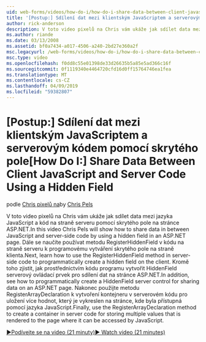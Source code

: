 ```yaml
---
uid: web-forms/videos/how-do-i/how-do-i-share-data-between-client-javascript-and-server-code-using-a-hidden-field
title: '[Postup:] Sdílení dat mezi klientským JavaScriptem a serverovým kódem pomocí skrytého pole | Dokumentace Microsoftu'
author: rick-anderson
description: V toto video pixelů na Chris vám ukáže jak sdílet data mezi jazyka JavaScript a kód na straně serveru pomocí skrytého pole na stránce ASP.NET. Dále se naučíte, jak t...
ms.author: riande
ms.date: 03/13/2008
ms.assetid: bf0a7434-a017-4506-a240-2bd27e360a2f
msc.legacyurl: /web-forms/videos/how-do-i/how-do-i-share-data-between-client-javascript-and-server-code-using-a-hidden-field
msc.type: video
ms.openlocfilehash: f0dd8c55e01398de33d26635b5a85e5ad366c16f
ms.sourcegitcommit: 0f1119340e4464720cfd16d0ff15764746ea1fea
ms.translationtype: MT
ms.contentlocale: cs-CZ
ms.lasthandoff: 04/09/2019
ms.locfileid: "59382807"
---
```

# <a name="how-do-i-share-data-between-client-javascript-and-server-code-using-a-hidden-field"></a><span data-ttu-id="759ab-104">[Postup:] Sdílení dat mezi klientským JavaScriptem a serverovým kódem pomocí skrytého pole</span><span class="sxs-lookup"><span data-stu-id="759ab-104">[How Do I:] Share Data Between Client JavaScript and Server Code Using a Hidden Field</span></span>

<span data-ttu-id="759ab-105">podle [Chris pixelů na](https://twitter.com/chrispels)</span><span class="sxs-lookup"><span data-stu-id="759ab-105">by [Chris Pels](https://twitter.com/chrispels)</span></span>

<span data-ttu-id="759ab-106">V toto video pixelů na Chris vám ukáže jak sdílet data mezi jazyka JavaScript a kód na straně serveru pomocí skrytého pole na stránce ASP.NET.</span><span class="sxs-lookup"><span data-stu-id="759ab-106">In this video Chris Pels will show how to share data in between JavaScript and server-side code by using a hidden field in an ASP.NET page.</span></span> <span data-ttu-id="759ab-107">Dále se naučíte používat metodu RegisterHiddenField v kódu na straně serveru k programovému vytváření skrytého pole na straně klienta.</span><span class="sxs-lookup"><span data-stu-id="759ab-107">Next, learn how to use the RegisterHiddenField method in server-side code to programmatically create a hidden field on the client.</span></span> <span data-ttu-id="759ab-108">Kromě toho zjistit, jak prostřednictvím kódu programu vytvořit HiddenField serverový ovládací prvek pro sdílení dat na stránce ASP.NET.</span><span class="sxs-lookup"><span data-stu-id="759ab-108">In addition, see how to programmatically create a HiddenField server control for sharing data on an ASP.NET page.</span></span> <span data-ttu-id="759ab-109">Nakonec použijte metodu RegisterArrayDeclaration k vytvoření kontejneru v serverovém kódu pro uložení více hodnot, který je vykreslen na stránce, kde byla přístupná pomocí jazyka JavaScript.</span><span class="sxs-lookup"><span data-stu-id="759ab-109">Finally, use the RegisterArrayDeclaration method to create a container in server code for storing multiple values that is rendered to the page where it can be accessed by JavaScript.</span></span>

[<span data-ttu-id="759ab-110">&#9654;Podívejte se na video (21 minuty)</span><span class="sxs-lookup"><span data-stu-id="759ab-110">&#9654; Watch video (21 minutes)</span></span>](https://channel9.msdn.com/Blogs/ASP-NET-Site-Videos/how-do-i-share-data-between-client-javascript-and-server-code-using-a-hidden-field)
